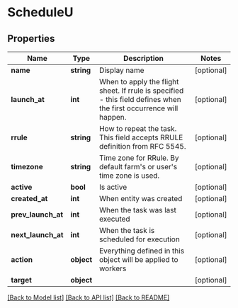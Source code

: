 # ScheduleU

## Properties
Name | Type | Description | Notes
------------ | ------------- | ------------- | -------------
**name** | **string** | Display name | [optional] 
**launch_at** | **int** | When to apply the flight sheet. If rrule is specified - this field defines when the first occurrence will happen. | [optional] 
**rrule** | **string** | How to repeat the task. This field accepts RRULE definition from RFC 5545. | [optional] 
**timezone** | **string** | Time zone for RRule. By default farm&#39;s or user&#39;s time zone is used. | [optional] 
**active** | **bool** | Is active | [optional] 
**created_at** | **int** | When entity was created | [optional] 
**prev_launch_at** | **int** | When the task was last executed | [optional] 
**next_launch_at** | **int** | When the task is scheduled for execution | [optional] 
**action** | **object** | Everything defined in this object will be applied to workers | [optional] 
**target** | **object** |  | [optional] 

[[Back to Model list]](../README.md#documentation-for-models) [[Back to API list]](../README.md#documentation-for-api-endpoints) [[Back to README]](../README.md)


